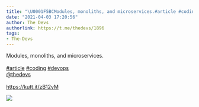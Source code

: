 ```yaml
---
title: "\U0001F5BCModules, monoliths, and microservices.#article #coding #devops@thedevshttps://kutt.it/zB12vM"
date: "2021-04-03 17:20:56"
author: The Devs
authorlink: https://t.me/thedevs/1896
tags:
- The-Devs
---
```

<p>Modules, monoliths, and microservices.<br><br><a href="https://t.me/thedevs/1896?q=%23article">#article</a> <a href="https://t.me/thedevs/1896?q=%23coding">#coding</a> <a href="https://t.me/thedevs/1896?q=%23devops">#devops</a><br><a href="https://t.me/thedevs" target="_blank">@thedevs</a><br><br><a href="https://kutt.it/zB12vM" target="_blank" rel="noopener">https://kutt.it/zB12vM</a></p><img src="https://cdn4.telesco.pe/file/sHCMu_NWZpFHWT606adKCT06UOd8Qb51i8XS4yVEGr1pG9TkcwLEKDJ2IyfrzOQCD-JBYqSkE6vYw8zALjKWkT8npav-2LdhbQOAhuAby3KWMmyH7ODDtqWPVOcOi760Gj0WbRFLeSknUdVE2jTyVXrPIZPJqwO1H-zIlCHC3-KS8xPc-O4wzpJd62odjDnmi5oXDIi3tiS0XFSt7pSpSPO72j8Hde7ht_h_xNVGI4bArEKOxwYHJHJM77wH9C3HWx5wNn7wo7_OFXi7h8CXsZIb5pN6WytZz3HL2ug7FOkYnNzupLgoVW15xP-C4mPnwDDvkRQ7663VAcbcyC71qg.jpg" referrerpolicy="no-referrer">